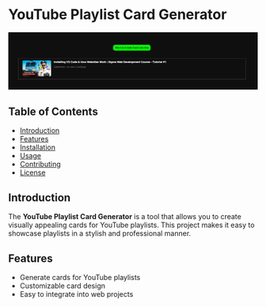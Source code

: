 

# YouTube Playlist Card Generator

![Project Demo](https://github.com/developer-adityaSingh/Youtube-Playlist-Card-Generator/blob/master/preview.png)

## Table of Contents
- [Introduction](#introduction)
- [Features](#features)
- [Installation](#installation)
- [Usage](#usage)
- [Contributing](#contributing)
- [License](#license)

## Introduction

The **YouTube Playlist Card Generator** is a tool that allows you to create visually appealing cards for YouTube playlists. This project makes it easy to showcase playlists in a stylish and professional manner.

## Features

- Generate cards for YouTube playlists
- Customizable card design
- Easy to integrate into web projects
